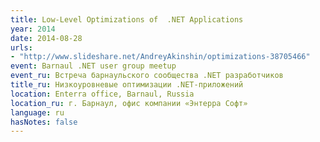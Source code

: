 ```yaml
---
title: Low-Level Optimizations of  .NET Applications
year: 2014
date: 2014-08-28
urls:
- "http://www.slideshare.net/AndreyAkinshin/optimizations-38705466"
event: Barnaul .NET user group meetup
event_ru: Встреча барнаульского сообщества .NET разработчиков
title_ru: Низкоуровневые оптимизации .NET-приложений
location: Enterra office, Barnaul, Russia
location_ru: г. Барнаул, офис компании «Энтерра Софт»
language: ru
hasNotes: false
---
```

